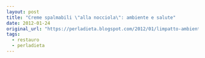 ```yaml
---
layout: post
title: "Creme spalmabili \"alla nocciola\": ambiente e salute"
date: 2012-01-24
original_url: "https://perladieta.blogspot.com/2012/01/limpatto-ambientale-delle-creme-alla.html"
tags:
  - restauro
  - perladieta
---
```



